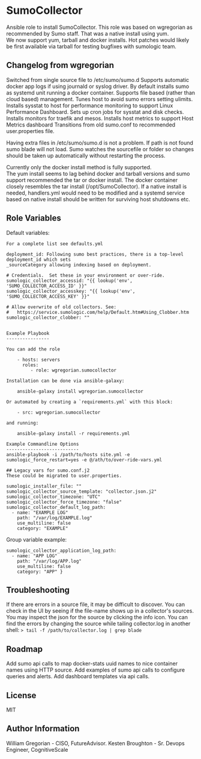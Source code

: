 SumoCollector
=============

Ansible role to install SumoCollector. This role was based on wgregorian as 
recommended by Sumo staff.  That was a native install using yum.  
We now support yum, tarball and docker installs.  Hot patches would likely 
be first available via tarball for testing bugfixes with sumologic team.

Changelog from wgregorian
-------------------------
Switched from single source file to /etc/sumo/sumo.d
Supports automatic docker app logs if using journald or syslog driver.
By default installs sumo as systemd unit running a docker container.
Supports file based (rather than cloud based) management.
Tunes host to avoid sumo errors setting ulimits.
Installs sysstat to host for performance monitoring to support Linux Performance Dashboard.
Sets up cron jobs for sysstat and disk checks.
Installs monitors for traefik and mesos.
Installs host metrics to support Host Metrics dashboard
Transitions from old sumo.conf to recommended user.properties file.

Having extra files in /etc/sumo/sumo.d is not a problem.  If path is not found
sumo blade will not load.  Sumo watches the sourcefile or folder so changes
should be taken up automatically without restarting the process.

Currently only the docker install method is fully supported.  
The yum install seems to lag behind docker and tarball versions
and sumo support recommended the tar or docker install.
The docker container closely resembles the tar install (/opt/SumoCollector).
If a native install is needed, handlers.yml would need to be modified and
a systemd service based on native install should be written for surviving host shutdowns etc.

Role Variables
--------------

Default variables:

```
For a complete list see defaults.yml

deployment_id: Following sumo best practices, there is a top-level deployment_id which sets
_sourceCategory allowing indexing based on deployment.

# Credentials.  Set these in your environment or over-ride.
sumologic_collector_accessid: "{{ lookup('env', 'SUMO_COLLECTOR_ACCESS_ID' }}"
sumologic_collector_accesskey: "{{ lookup('env', 'SUMO_COLLECTOR_ACCESS_KEY' }}"

# Allow overwrite of old collectors. See:
#   https://service.sumologic.com/help/Default.htm#Using_Clobber.htm
sumologic_collector_clobber: ""


Example Playbook
----------------

You can add the role

    - hosts: servers
      roles:
         - role: wgregorian.sumocollector

Installation can be done via ansible-galaxy:

    ansible-galaxy install wgregorian.sumocollector

Or automated by creating a `requirements.yml` with this block:

    - src: wgregorian.sumocollector

and running:

    ansible-galaxy install -r requirements.yml

Example Commandline Options
---------------------------
ansible-playbook -i /path/to/hosts site.yml -e sumologic_force_restart=yes -e @/ath/to/over-ride-vars.yml

## Legacy vars for sumo.conf.j2
These could be migrated to user.properties.

sumologic_installer_file: ""
sumologic_collector_source_template: "collector.json.j2"
sumologic_collector_timezone: "UTC"
sumologic_collector_force_timezone: "false"
sumologic_collector_default_log_path:
  - name: "EXAMPLE LOG"
    path: "/var/log/EXAMPLE.log"
    use_multiline: false
    category: "EXAMPLE"
```

Group variable example:

```
sumologic_collector_application_log_path:
  - name: "APP LOG"
    path: "/var/log/APP.log"
    use_multiline: false
    category: "APP" }
```

Troubleshooting
---------------
If there are errors in a source file, it may be difficult to discover.
You can check in the UI by seeing if the file-name shows up in a collector's sources.  You may inspect the json for the source by clicking the info icon.
You can find the errors by changing the source while tailing collector.log
in another shell:
`> tail -f /path/to/collector.log | grep blade `

Roadmap
-------
Add sumo api calls to map docker-stats uuid names to nice container names using HTTP source.
Add examples of sumo api calls to configure queries and alerts.
Add dashboard templates via api calls.

License
-------

MIT

Author Information
------------------

William Gregorian - CISO, FutureAdvisor.
Kesten Broughton - Sr. Devops Engineer, CognitiveScale
